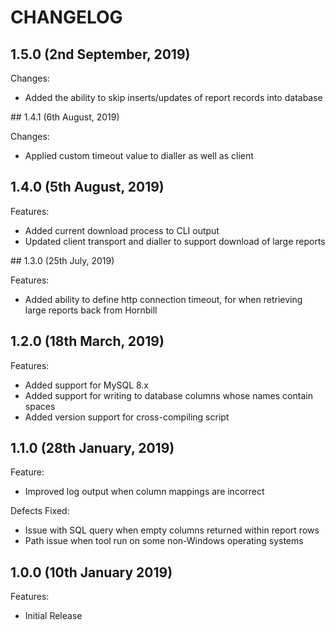 # CHANGELOG

## 1.5.0 (2nd September, 2019)

Changes:

- Added the ability to skip inserts/updates of report records into database

## 1.4.1 (6th August, 2019)

Changes:

- Applied custom timeout value to dialler as well as client

## 1.4.0 (5th August, 2019)

Features:

- Added current download process to CLI output
- Updated client transport and dialler to support download of large reports

## 1.3.0 (25th July, 2019)

Features:

- Added ability to define http connection timeout, for when retrieving large reports back from Hornbill

## 1.2.0 (18th March, 2019)

Features:

- Added support for MySQL 8.x
- Added support for writing to database columns whose names contain spaces
- Added version support for cross-compiling script

## 1.1.0 (28th January, 2019)

Feature:

- Improved log output when column mappings are incorrect

Defects Fixed:

- Issue with SQL query when empty columns returned within report rows
- Path issue when tool run on some non-Windows operating systems

## 1.0.0 (10th January 2019)

Features:

- Initial Release
